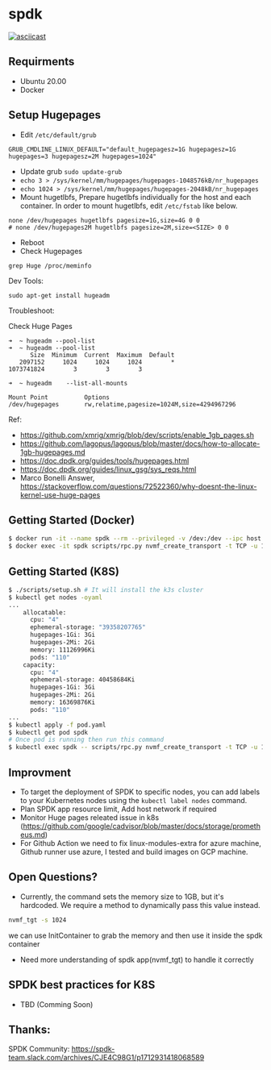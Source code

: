 # spdk

[![asciicast](https://asciinema.org/a/cZZw7xG0xxPEQgRZkNjrnyC2V.svg)](https://asciinema.org/a/cZZw7xG0xxPEQgRZkNjrnyC2V)

## Requirments
- Ubuntu 20.00
- Docker

## Setup Hugepages
- Edit `/etc/default/grub`
```
GRUB_CMDLINE_LINUX_DEFAULT="default_hugepagesz=1G hugepagesz=1G hugepages=3 hugepagesz=2M hugepages=1024"
``` 
- Update grub `sudo update-grub`
- `echo 3 > /sys/kernel/mm/hugepages/hugepages-1048576kB/nr_hugepages`
- `echo 1024 > /sys/kernel/mm/hugepages/hugepages-2048kB/nr_hugepages`
- Mount hugetlbfs, Prepare hugetlbfs individually for the host and each container. In order to mount hugetlbfs, edit `/etc/fstab` like below.
```
none /dev/hugepages hugetlbfs pagesize=1G,size=4G 0 0
# none /dev/hugepages2M hugetlbfs pagesize=2M,size=<SIZE> 0 0
```
- Reboot
- Check Hugepages 
```
grep Huge /proc/meminfo
```

Dev Tools:
```
sudo apt-get install hugeadm
```

Troubleshoot:

Check Huge Pages 
```
➜  ~ hugeadm --pool-list
➜  ~ hugeadm --pool-list
      Size  Minimum  Current  Maximum  Default
   2097152     1024     1024     1024        *
1073741824        3        3        3

➜  ~ hugeadm    --list-all-mounts

Mount Point          Options
/dev/hugepages       rw,relatime,pagesize=1024M,size=4294967296
```


Ref:
- https://github.com/xmrig/xmrig/blob/dev/scripts/enable_1gb_pages.sh
- https://github.com/lagopus/lagopus/blob/master/docs/how-to-allocate-1gb-hugepages.md
- https://doc.dpdk.org/guides/tools/hugepages.html
- https://doc.dpdk.org/guides/linux_gsg/sys_reqs.html
- Marco Bonelli Answer, https://stackoverflow.com/questions/72522360/why-doesnt-the-linux-kernel-use-huge-pages

## Getting Started (Docker)
```bash
$ docker run -it --name spdk --rm --privileged -v /dev:/dev --ipc host evalsocket/spdk:v5
$ docker exec -it spdk scripts/rpc.py nvmf_create_transport -t TCP -u 16384 -m 8 -c 8192
```
## Getting Started (K8S)

```bash
$ ./scripts/setup.sh # It will install the k3s cluster
$ kubectl get nodes -oyaml
...
    allocatable:
      cpu: "4"
      ephemeral-storage: "39358207765"
      hugepages-1Gi: 3Gi
      hugepages-2Mi: 2Gi
      memory: 11126996Ki
      pods: "110"
    capacity:
      cpu: "4"
      ephemeral-storage: 40458684Ki
      hugepages-1Gi: 3Gi
      hugepages-2Mi: 2Gi
      memory: 16369876Ki
      pods: "110"
...
$ kubectl apply -f pod.yaml
$ kubectl get pod spdk 
# Once pod is running then run this command 
$ kubectl exec spdk -- scripts/rpc.py nvmf_create_transport -t TCP -u 16384 -m 8 -c 8192
```


## Improvment 
- To target the deployment of SPDK  to specific nodes, you can add labels to your Kubernetes nodes using the `kubectl label nodes` command. 
- Plan SPDK app resource limit, Add host network if required
- Monitor Huge pages releated issue in k8s (https://github.com/google/cadvisor/blob/master/docs/storage/prometheus.md)
- For Github Action we need to fix linux-modules-extra for azure machine, Github runner use azure, I tested and build images on GCP machine. 

## Open Questions?
- Currently, the command sets the memory size to 1GB, but it's hardcoded. We require a method to dynamically pass this value instead.
```bash
nvmf_tgt -s 1024
```
we can use InitContainer to grab the memory and then use it inside the spdk container

- Need more understanding of spdk app(nvmf_tgt) to handle it correctly


## SPDK best practices for K8S
- TBD (Comming Soon)

## Thanks:
SPDK Community: https://spdk-team.slack.com/archives/CJE4C98G1/p1712931418068589
